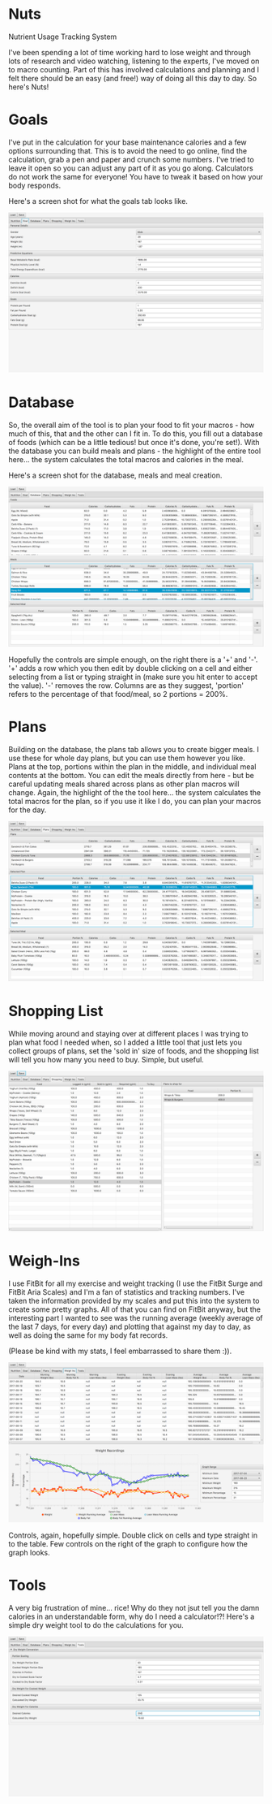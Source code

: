 # Nuts
Nutrient Usage Tracking System

I've been spending a lot of time working hard to lose weight and through lots of research and video watching, listening to the experts, I've moved on to macro counting. Part of this has involved calculations and planning and I felt there should be an easy (and free!) way of doing all this day to day. So here's Nuts!

# Goals

I've put in the calculation for your base maintenance calories and a few options surrounding that. This is to avoid the need to go online, find the calculation, grab a pen and paper and crunch some numbers. I've tried to leave it open so you can adjust any part of it as you go along. Calculators do not work the same for everyone! You have to tweak it based on how your body responds.

Here's a screen shot for what the goals tab looks like.

![Goal](/nuts/documentation/images/goal-screen.png)

# Database

So, the overall aim of the tool is to plan your food to fit your macros - how much of this, that and the other can I fit in. To do this, you fill out a database of foods (which can be a little tedious! but once it's done, you're set!). With the database you can build meals and plans - the highlight of the entire tool here... the system calculates the total macros and calories in the meal.

Here's a screen shot for the database, meals and meal creation.

![Database](/nuts/documentation/images/database-screen.png)

Hopefully the controls are simple enough, on the right there is a '+' and '-'. '+' adds a row which you then edit by double clicking on a cell and either selecting from a list or typing straight in (make sure you hit enter to accept the value). '-' removes the row. Columns are as they suggest, 'portion' refers to the percentage of that food/meal, so 2 portions = 200%.

# Plans

Building on the database, the plans tab allows you to create bigger meals. I use these for whole day plans, but you can use them however you like. Plans at the top, portions within the plan in the middle, and individual meal contents at the bottom. You can edit the meals directly from here - but be careful updating meals shared across plans as other plan macros will change. Again, the highlight of the the tool here... the system calculates the total macros for the plan, so if you use it like I do, you can plan your macros for the day.

![Plans](/nuts/documentation/images/plan-screen.png)

# Shopping List

While moving around and staying over at different places I was trying to plan what food I needed when, so I added a little tool that just lets you collect groups of plans, set the 'sold in' size of foods, and the shopping list will tell you how many you need to buy. Simple, but useful.

![Shopping List](/nuts/documentation/images/shopping-screen.png)

# Weigh-Ins

I use FitBit for all my exercise and weight tracking (I use the FitBit Surge and FitBit Aria Scales) and I'm a fan of statistics and tracking numbers. I've taken the information provided by my scales and put this into the system to create some pretty graphs. All of that you can find on FitBit anyway, but the interesting part I wanted to see was the running average (weekly average of the last 7 days, for every day) and plotting that against my day to day, as well as doing the same for my body fat records.

(Please be kind with my stats, I feel embarrassed to share them :)).

![Weigh Ins](/nuts/documentation/images/weigh-ins-screen.png)

Controls, again, hopefully simple. Double click on cells and type straight in to the table. Few controls on the right of the graph to configure how the graph looks.

# Tools

A very big frustration of mine... rice! Why do they not jsut tell you the damn calories in an understandable form, why do I need a calculator!?! Here's a simple dry weight tool to do the calculations for you.

![Tools](/nuts/documentation/images/dry-weight-calculator.png)
